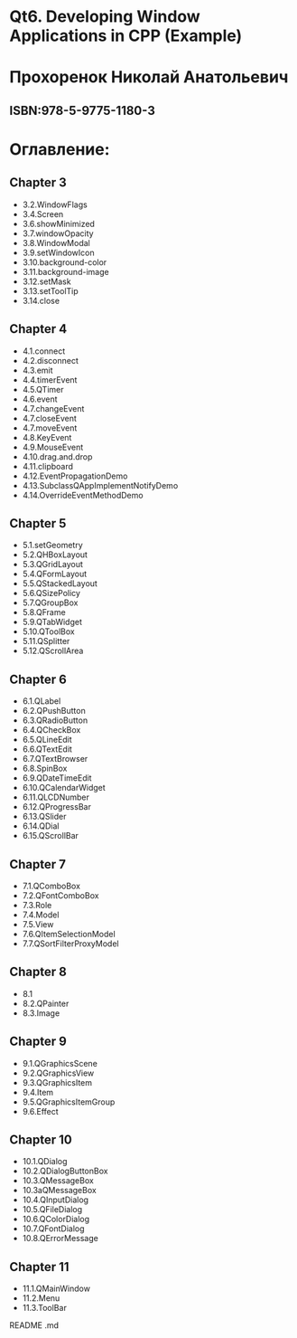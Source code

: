 # Qt6. Developing Window Applications in CPP (Example)
# Прохоренок Николай Анатольевич
## ISBN:978-5-9775-1180-3     

# Оглавление:
## Chapter  3   
- 3.2.WindowFlags 
- 3.4.Screen    
- 3.6.showMinimized    
- 3.7.windowOpacity    
- 3.8.WindowModal    
- 3.9.setWindowIcon    
- 3.10.background-color   
- 3.11.background-image   
- 3.12.setMask 
- 3.13.setToolTip    
- 3.14.close    
   
## Chapter  4   
- 4.1.connect 
- 4.2.disconnect    
- 4.3.emit    
- 4.4.timerEvent    
- 4.5.QTimer    
- 4.6.event    
- 4.7.changeEvent    
- 4.7.closeEvent    
- 4.7.moveEvent    
- 4.8.KeyEvent    
- 4.9.MouseEvent    
- 4.10.drag.and.drop    
- 4.11.clipboard    
- 4.12.EventPropagationDemo    
- 4.13.SubclassQAppImplementNotifyDemo    
- 4.14.OverrideEventMethodDemo    
   
## Chapter  5   
- 5.1.setGeometry 
- 5.2.QHBoxLayout    
- 5.3.QGridLayout    
- 5.4.QFormLayout    
- 5.5.QStackedLayout    
- 5.6.QSizePolicy    
- 5.7.QGroupBox    
- 5.8.QFrame    
- 5.9.QTabWidget    
- 5.10.QToolBox    
- 5.11.QSplitter    
- 5.12.QScrollArea    
  
## Chapter  6   
- 6.1.QLabel 
- 6.2.QPushButton    
- 6.3.QRadioButton    
- 6.4.QCheckBox    
- 6.5.QLineEdit    
- 6.6.QTextEdit    
- 6.7.QTextBrowser    
- 6.8.SpinBox    
- 6.9.QDateTimeEdit    
- 6.10.QCalendarWidget    
- 6.11.QLCDNumber    
- 6.12.QProgressBar    
- 6.13.QSlider    
- 6.14.QDial    
- 6.15.QScrollBar    
  
## Chapter  7   
- 7.1.QComboBox 
- 7.2.QFontComboBox    
- 7.3.Role    
- 7.4.Model    
- 7.5.View    
- 7.6.QItemSelectionModel    
- 7.7.QSortFilterProxyModel    
  
## Chapter  8   
- 8.1 
- 8.2.QPainter    
- 8.3.Image    
  
## Chapter  9   
- 9.1.QGraphicsScene 
- 9.2.QGraphicsView    
- 9.3.QGraphicsItem    
- 9.4.Item    
- 9.5.QGraphicsItemGroup    
- 9.6.Effect    
  
## Chapter  10   
- 10.1.QDialog 
- 10.2.QDialogButtonBox    
- 10.3.QMessageBox    
- 10.3aQMessageBox    
- 10.4.QInputDialog    
- 10.5.QFileDialog    
- 10.6.QColorDialog    
- 10.7.QFontDialog    
- 10.8.QErrorMessage    
  

## Chapter     11   
- 11.1.QMainWindow 
- 11.2.Menu    
- 11.3.ToolBar    
   
README .md   